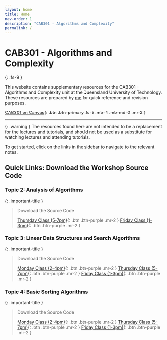 ```yaml
---
layout: home
title: Home
nav-order: 1
description: "CAB301 - Algorithms and Complexity"
permalink: /
---
```


# CAB301 - Algorithms and Complexity
{: .fs-9 }

This website contains supplementary resources for the CAB301 - Algorithms and Complexity unit at the Queensland University of Technology. These resources are prepared by [me](https://github.com/autumnssuns) for quick reference and revision purposes.

[CAB301 on Canvas](https://canvas.qut.edu.au/courses/1910/modules){: .btn .btn-primary .fs-5 .mb-4 .mb-md-0 .mr-2 }

---

{: .warning }
The resources found here are not intended to be a replacement for the lectures and tutorials, and should not be used as a substitute for watching lectures and attending tutorials.

To get started, click on the links in the sidebar to navigate to the relevant notes.

## Quick Links: Download the Workshop Source Code

### Topic 2: Analysis of Algorithms

{: .important-title }
> Download the Source Code
> 
> [Thursday Class (5-7pm)](https://github.com/cab301/prac-02/archive/23se1-thu-5.zip){: .btn .btn-purple .mr-2 }
> [Friday Class (1-3pm)](https://github.com/cab301/prac-02/archive/23se1-fri-13.zip){: .btn .btn-purple .mr-2 }

### Topic 3: Linear Data Structures and Search Algorithms

{: .important-title }
> Download the Source Code
>
> [Monday Class (2-4pm)](https://github.com/cab301/prac-03/archive/23se1-mon-2.zip){: .btn .btn-purple .mr-2 }
> [Thursday Class (5-7pm)](https://github.com/cab301/prac-03/archive/23se1-thu-5.zip){: .btn .btn-purple .mr-2 }
> [Friday Class (1-3pm)](https://github.com/cab301/prac-03/archive/23se1-fri-13.zip){: .btn .btn-purple .mr-2 }

### Topic 4: Basic Sorting Algorithms

{: .important-title }
> Download the Source Code
>
> [Monday Class (2-4pm)](https://github.com/cab301/prac-04/archive/23se1-mon-2.zip){: .btn .btn-purple .mr-2 }
> [Thursday Class (5-7pm)](https://github.com/cab301/prac-04/archive/23se1-thu-5.zip){: .btn .btn-purple .mr-2 }
> [Friday Class (1-3pm)](https://github.com/cab301/prac-04/archive/23se1-fri-13.zip){: .btn .btn-purple .mr-2 }
